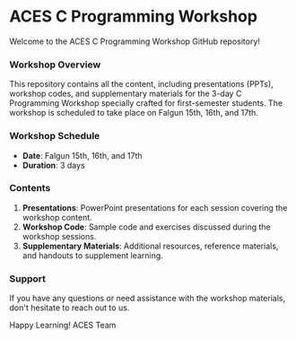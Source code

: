 # ACES C Programming Workshop

Welcome to the ACES C Programming Workshop GitHub repository!

### Workshop Overview

This repository contains all the content, including presentations (PPTs), workshop codes, and supplementary materials for the 3-day C Programming Workshop specially crafted for first-semester students. The workshop is scheduled to take place on Falgun 15th, 16th, and 17th.

### Workshop Schedule

- **Date**: Falgun 15th, 16th, and 17th
- **Duration**: 3 days

### Contents

1. **Presentations**: PowerPoint presentations for each session covering the workshop content.
2. **Workshop Code**: Sample code and exercises discussed during the workshop sessions.
3. **Supplementary Materials**: Additional resources, reference materials, and handouts to supplement learning.


### Support

If you have any questions or need assistance with the workshop materials, don't hesitate to reach out to us.


Happy Learning!
ACES Team
